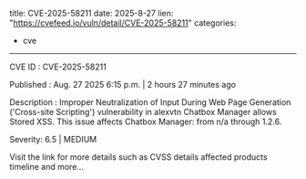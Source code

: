  
title: CVE-2025-58211
date: 2025-8-27
lien: "https://cvefeed.io/vuln/detail/CVE-2025-58211"
categories:
  - cve
---

CVE ID : CVE-2025-58211

Published :  Aug. 27
2025
6:15 p.m. | 2 hours
27 minutes ago

Description : Improper Neutralization of Input During Web Page Generation ('Cross-site Scripting') vulnerability in alexvtn Chatbox Manager allows Stored XSS. This issue affects Chatbox Manager: from n/a through 1.2.6.

Severity: 6.5 | MEDIUM

Visit the link for more details
such as CVSS details
affected products
timeline
and more...
